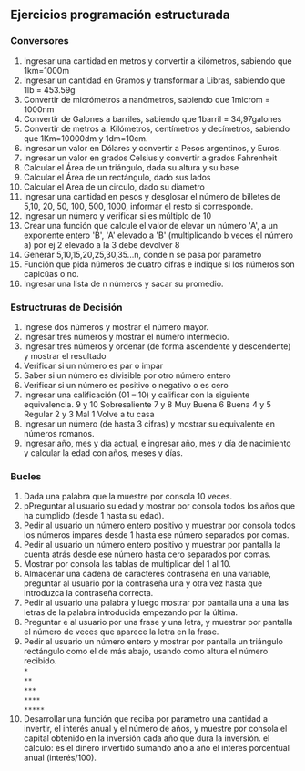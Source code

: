 ## Ejercicios programación estructurada


### Conversores 

1. Ingresar una cantidad en metros y convertir a kilómetros, sabiendo que 1km=1000m
2. Ingresar un cantidad en Gramos y transformar a Libras, sabiendo que 1lb = 453.59g
3. Convertir de micrómetros a nanómetros, sabiendo que 1microm = 1000nm
4. Convertir de Galones a barriles, sabiendo que 1barril = 34,97galones
5. Convertir de metros a: Kilómetros, centímetros y decímetros, sabiendo que 1Km=10000dm y 1dm=10cm.
6.  Ingresar un valor en Dólares y convertir a Pesos argentinos,  y Euros. 
7.  Ingresar un valor en grados Celsius y convertir a grados Fahrenheit
8.  Calcular el Área de un triángulo, dada su altura y su base
9.  Calcular el  Área de un rectángulo, dado sus lados
10. Calcular el Area de un circulo, dado su diametro
11. Ingresar una cantidad en pesos y desglosar el número de billetes de 5,10, 20, 50, 100, 500, 1000, informar el resto si corresponde.
12. Ingresar un número y verificar si es múltiplo de 10
13. Crear una función que calcule el valor de elevar un número 'A', a un exponente entero 'B', 'A' elevado a 'B' (multiplicando b veces el número a)
 por ej 2 elevado a la 3 debe devolver 8
14. Generar 5,10,15,20,25,30,35...n, donde n se pasa por parametro
15. Función que pida números de cuatro cifras e indique si los números son capicúas o no.
16. Ingresar una lista de n números y sacar su promedio.


### Estructruras de Decisión

1. Ingrese dos números  y mostrar el número mayor.
2. Ingresar tres números y mostrar el número intermedio.
3. Ingresar tres números y ordenar (de forma ascendente y descendente) y mostrar el resultado
4. Verificar si un número es par o impar
5. Saber si un número es divisible por otro número entero
6. Verificar si un número es positivo o negativo o es cero
7. Ingresar una calificación (01 – 10) y calificar con la siguiente equivalencia.
    9 y 10 Sobresaliente
    7 y 8 Muy Buena
    6 Buena
    4 y 5 Regular
    2 y 3 Mal
    1 Volve a tu casa
 8. Ingresar un número (de hasta 3 cifras) y mostrar su equivalente en números romanos.
 9. Ingresar año, mes y día actual, e ingresar año, mes y día de nacimiento y calcular la edad con años, meses y días.
 
 
 ### Bucles

1. Dada una palabra que la muestre por consola 10 veces.
2. pPreguntar al usuario su edad y mostrar por consola todos los años que ha cumplido (desde 1 hasta su edad).
3. Pedir al usuario un número entero positivo y muestrar por consola todos los números impares desde 1 hasta ese número separados por comas.
4. Pedir al usuario un número entero positivo y muestrar por pantalla la cuenta atrás desde ese número hasta cero separados por comas.
5. Mostrar por consola las tablas de multiplicar del 1 al 10.
6. Almacenar una cadena de caracteres contraseña en una variable, preguntar al usuario por la contraseña una y otra vez hasta que introduzca la contraseña correcta.
7. Pedir al usuario una palabra y luego mostrar por pantalla una a una las letras de la palabra introducida empezando por la última.
8. Preguntar e al usuario por una frase y una letra, y muestrar por pantalla el número de veces que aparece la letra en la frase.
9. Pedir al usuario un número entero y mostrar por pantalla un triángulo rectángulo como el de más abajo, usando como altura el número recibido.  
`*`  
`**`  
`***`  
`****`  
`*****` 
10. Desarrollar una función que reciba por parametro una cantidad a invertir, el interés anual y el número de años, y muestre por consola el capital obtenido en la inversión cada año que dura la inversión. el cálculo: es el dinero invertido sumando año a año el interes porcentual anual (interés/100).
